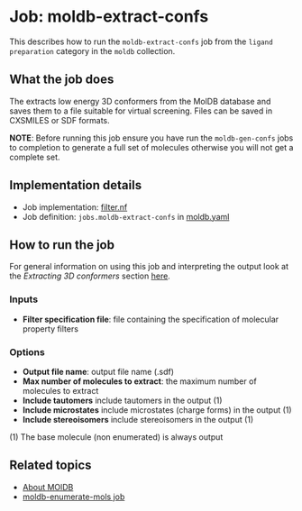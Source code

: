 # Job: moldb-extract-confs

This describes how to run the `moldb-extract-confs` job from the `ligand preparation` category in the `moldb` collection.

## What the job does

The extracts low energy 3D conformers from the MolDB database and saves them to a file 
suitable for virtual screening. Files can be saved in CXSMILES or SDF formats.

**NOTE**: Before running this job ensure you have run the
`moldb-gen-confs` jobs to completion to generate a full
set of molecules otherwise you will not get a complete set.

## Implementation details

* Job implementation: [filter.nf](/moldb/filter.py)
* Job definition: `jobs.moldb-extract-confs` in [moldb.yaml](/data-manager/moldb.yaml)

## How to run the job

For general information on using this job and interpreting the output look at the *Extracting 3D conformers*
section [here](https://discourse.squonk.it/t/about-moldb/138).

### Inputs

* **Filter specification file**: file containing the specification of molecular property filters

### Options

* **Output file name**: output file name (.sdf)
* **Max number of molecules to extract**: the maximum number of molecules to extract
* **Include tautomers** include tautomers in the output (1)
* **Include microstates** include microstates (charge forms) in the output (1)
* **Include stereoisomers** include stereoisomers in the output (1)

(1) The base molecule (non enumerated) is always output

## Related topics

* [About MOlDB](https://discourse.squonk.it/t/about-moldb/138)
* [moldb-enumerate-mols job](moldb-enumerate-mols.md)